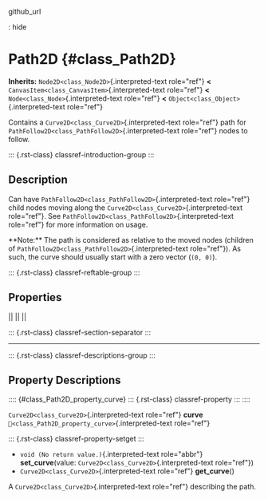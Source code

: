 github_url

:   hide

# Path2D {#class_Path2D}

**Inherits:** `Node2D<class_Node2D>`{.interpreted-text role="ref"}
**\<** `CanvasItem<class_CanvasItem>`{.interpreted-text role="ref"}
**\<** `Node<class_Node>`{.interpreted-text role="ref"} **\<**
`Object<class_Object>`{.interpreted-text role="ref"}

Contains a `Curve2D<class_Curve2D>`{.interpreted-text role="ref"} path
for `PathFollow2D<class_PathFollow2D>`{.interpreted-text role="ref"}
nodes to follow.

::: {.rst-class}
classref-introduction-group
:::

## Description

Can have `PathFollow2D<class_PathFollow2D>`{.interpreted-text
role="ref"} child nodes moving along the
`Curve2D<class_Curve2D>`{.interpreted-text role="ref"}. See
`PathFollow2D<class_PathFollow2D>`{.interpreted-text role="ref"} for
more information on usage.

\*\*Note:\*\* The path is considered as relative to the moved nodes
(children of `PathFollow2D<class_PathFollow2D>`{.interpreted-text
role="ref"}). As such, the curve should usually start with a zero vector
(`(0, 0)`).

::: {.rst-class}
classref-reftable-group
:::

## Properties

||
||
||

::: {.rst-class}
classref-section-separator
:::

------------------------------------------------------------------------

::: {.rst-class}
classref-descriptions-group
:::

## Property Descriptions

:::: {#class_Path2D_property_curve}
::: {.rst-class}
classref-property
:::
::::

`Curve2D<class_Curve2D>`{.interpreted-text role="ref"} **curve**
`🔗<class_Path2D_property_curve>`{.interpreted-text role="ref"}

::: {.rst-class}
classref-property-setget
:::

- `void (No return value.)`{.interpreted-text role="abbr"}
  **set_curve**(value: `Curve2D<class_Curve2D>`{.interpreted-text
  role="ref"})
- `Curve2D<class_Curve2D>`{.interpreted-text role="ref"} **get_curve**()

A `Curve2D<class_Curve2D>`{.interpreted-text role="ref"} describing the
path.
